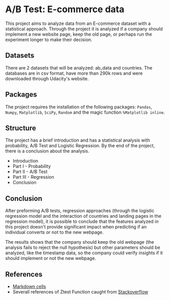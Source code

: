 # A/B Test: E-commerce data

This project aims to analyze data from an E-commerce dataset with a statistical approach. Through the project it is analyzed if a company should implement a new website
page, keep the old page, or perhaps run the experiment longer to make their decision.

## Datasets

There are 2 datasets that will be analyzed: ab_data and countries. The databases are in csv format, have more than 290k rows and were downloaded through Udacity's website. 

## Packages

The project requires the installation of the following packages: `Pandas`, `Numpy`, `Matplotlib`, `SciPy`, `Random` and the magic function `%Matplotlib inline`.

## Structure

The project has a brief introduction and has a statistical analysis with probability, A/B Test and Logistic Regression. By the end of the project, there is a conclusion about the analysis.

* Introduction
* Part I - Probability
* Part II - A/B Test
* Part III - Regression
* Conclusion

## Conclusion

After preforming A/B tests, regression approaches (through the logistic regression model and the interaction of countries and landing pages in the regression model), it is possible to conclude that the features analyzed in this project doesn't provide significant impact when predicting if an individual converts or not to the new webpage.

The results shows that the company should keep the old webpage (the analysis fails to reject the null hypothesis) but other parameters should be analyzed, like the timestamp data, so the company could verify insights if it should implement or not the new webpage.

## References

- [Markdown cells](https://jupyter-notebook.readthedocs.io/)
- Severall references of Ztest Function caught from [Stackoverflow](https://stackoverflow.com/)
